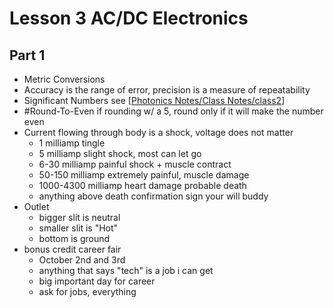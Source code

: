 # Lesson 3 AC/DC Electronics
## Part 1
- Metric Conversions
- Accuracy is the range of error, precision is a measure of repeatability
- Significant Numbers see [[Photonics Notes/Class Notes/class2]]
- #Round-To-Even if rounding w/ a 5, round only if it will make the number even
- Current flowing through body is a shock, voltage does not matter
  - 1 milliamp tingle
  - 5 milliamp slight shock, most can let go
  - 6-30 milliamp painful shock + muscle contract
  - 50-150 milliamp extremely painful, muscle damage
  - 1000-4300 milliamp heart damage probable death
  - anything above death confirmation sign your will buddy
- Outlet
  - bigger slit is neutral
  - smaller slit is "Hot"
  - bottom is ground
- bonus credit career fair
  - October 2nd and 3rd
  - anything that says "tech" is a job i can get
  - big important day for career
  - ask for jobs, everything


[//begin]: # "Autogenerated link references for markdown compatibility"
[Photonics Notes/Class Notes/class2]: <../../Photonics Notes/Class Notes/class2.md> "Photonics Lesson 2"
[//end]: # "Autogenerated link references"
